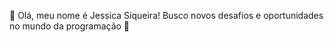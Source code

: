 👋 Olá, meu nome é Jessica Siqueira!
Busco novos desafios e oportunidades no mundo da programação 🚀

<!---
JessiSiqueira/JessiSiqueira is a ✨ special ✨ repository because its `README.md` (this file) appears on your GitHub profile.
You can click the Preview link to take a look at your changes.
--->
